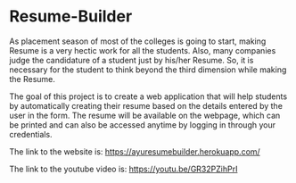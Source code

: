 # Resume-Builder

As placement season of most of the colleges is going to start, making Resume is a very hectic work for all the students. Also, many companies judge the candidature of a student just by his/her Resume. So, it is necessary for the student to think beyond the third dimension while making the Resume.

The goal of this project is to create a web application that will help students by automatically creating their resume based on the details entered by the user in the form. The resume will be available on the webpage, which can be printed and can also be accessed anytime by logging in through your credentials.

The link to the website is: 
https://ayuresumebuilder.herokuapp.com/

The link to the youtube video is:
https://youtu.be/GR32PZihPrI

